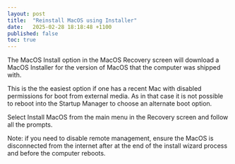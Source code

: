 ```yaml
---
layout: post
title:  "Reinstall MacOS using Installer"
date:   2025-02-28 18:18:48 +1100
published: false
toc: true
---
```


The MacOS Install option in the MacOS Recovery screen will download a MacOS Installer for the version of MacOS that the computer was shipped with.

This is the the easiest option if one has a recent Mac with disabled permissions for boot from external media. As in that case it is not possible to reboot into the Startup Manager to choose an alternate boot option.

Select Install MacOS from the main menu in the Recovery screen and follow all the prompts.

Note: if you need to disable remote management, ensure the MacOS is disconnected from the internet after at the end of the install wizard process and before the computer reboots.
